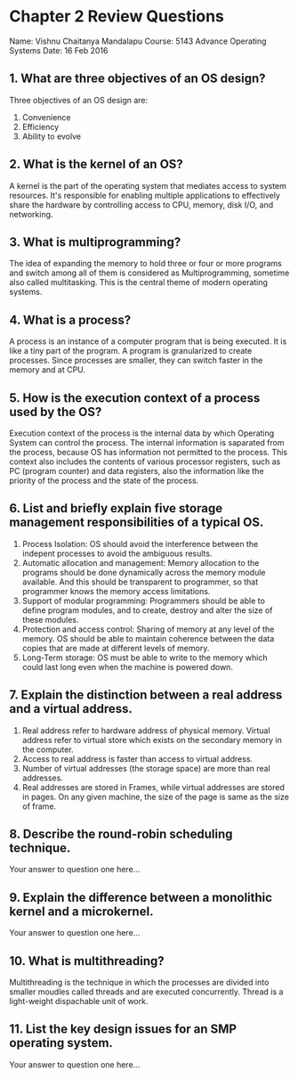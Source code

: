 # Chapter 2 Review Questions
Name: Vishnu Chaitanya Mandalapu
Course: 5143 Advance Operating Systems
Date: 16 Feb 2016

## 1. What are three objectives of an OS design?

Three objectives of an OS design are:
  1. Convenience
  2. Efficiency
  3. Ability to evolve


## 2. What is the kernel of an OS?

A kernel is the part of the operating system that mediates access to system resources. It's responsible for enabling multiple applications to effectively share the hardware by controlling access to CPU, memory, disk I/O, and networking. 

## 3. What is multiprogramming?

The idea of expanding the memory to hold three or four or more programs and switch among all of them is considered as Multiprogramming, sometime also called multitasking. This is the central theme of modern operating systems.

## 4. What is a process?

A process is an instance of a computer program that is being executed. It is like a tiny part of the program. A program is granularized to create processes. Since processes are smaller, they can switch faster in the memory and at CPU.

## 5. How is the execution context of a process used by the OS?

Execution context of the process is the internal data by which Operating System can control the process. The internal information is saparated from the process, because OS has information not permitted to the process. This context also includes the contents of various processor registers, such as PC \(program counter\) and data registers, also the information like the priority of the process and the state of the process. 

## 6. List and briefly explain five storage management responsibilities of a typical OS.

1. Process Isolation: OS should avoid the interference between the indepent processes to avoid the ambiguous results.
2. Automatic allocation and management: Memory allocation to the programs should be done dynamically across the memory module available. And this should be transparent to programmer, so that programmer knows the memory access limitations.
3. Support of modular programming: Programmers should be able to define program modules, and to create, destroy and alter the size of these modules.
4. Protection and access control: Sharing of memory at any level of the memory. OS should be able to maintain coherence between the data copies that are made at different levels of memory.
5. Long-Term storage: OS must be able to write to the memory which could last long even when the machine is powered down.

## 7. Explain the distinction between a real address and a virtual address.

1. Real address refer to hardware address of physical memory.
   Virtual address refer to virtual store which exists on the secondary memory in the computer.
2. Access to real address is faster than access to virtual address.
3. Number of virtual addresses \(the storage space\) are more than real addresses.
4. Real addresses are stored in Frames, while virtual addresses are stored in pages. On any given machine, the size of the page is same as the size of frame.

## 8. Describe the round-robin scheduling technique.

Your answer to question one here...

## 9. Explain the difference between a monolithic kernel and a microkernel.

Your answer to question one here...

## 10. What is multithreading?

Multithreading is the technique in which the processes are divided into smaller moudles called threads and are executed concurrently. Thread is a light-weight dispachable unit of work.

## 11. List the key design issues for an SMP operating system.

Your answer to question one here...
